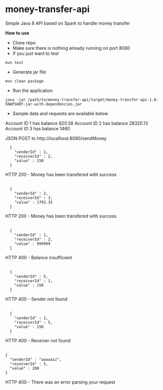 # money-transfer-api
Simple Java 8 API based on Spark to handle money transfer

<b>How to use</b>

- Clone repo
- Make sure there is nothing already running on port 8080
- If you just want to test
```
mvn test
```
- Generate jar file
```
mvn clean package
```
- Run the application
```
java -jar /path/to/money-transfer-api/target/money-transfer-api-1.0-SNAPSHOT-jar-with-dependencies.jar
```
- Sample data and requests are available below

 Account ID 1 has balance 820.56
 Account ID 2 has balance 28320.13
 Account ID 3 has balance 1460

JSON POST to http://localhost:8080/sendMoney

```
  {
    "senderId" : 1,
    "receiverId" : 2,
    "value" : 150
  }
```
HTTP 200 - Money has been transfered with success
<br><br>
```
  {
    "senderId" : 2,
    "receiverId" : 3,
    "value" : 1792.35
  }
```
HTTP 200 - Money has been transfered with success
<br><br>
```
  {
    "senderId" : 1,
    "receiverId" : 2,
    "value" : 999999
  }
```
HTTP 400 - Balance insufficient
<br><br>
```
  {
    "senderId" : 5,
    "receiverId" : 1,
    "value" : 150
  }
```
HTTP 400 - Sender not found
<br><br>
```
  {
    "senderId" : 1,
    "receiverId" : 5,
    "value" : 150
  }
```
HTTP 400 - Receiver not found
<br><br>
```
{ 
  "senderId" : "aaaaazz", 
  "receiverId" : 5,
  "value" : 200
}
```
HTTP 400 - There was an error parsing your request
